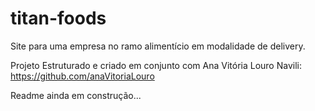 # titan-foods
Site para uma empresa no ramo alimentício em modalidade de delivery.

Projeto Estruturado e criado em conjunto com Ana Vitória Louro Navili: https://github.com/anaVitoriaLouro

Readme ainda em construção...

